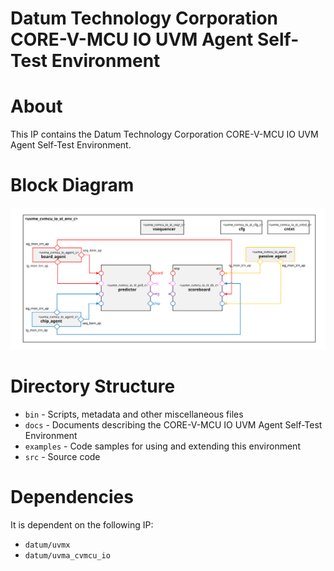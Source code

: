 # Datum Technology Corporation CORE-V-MCU IO UVM Agent Self-Test Environment

# About
This IP contains the Datum Technology Corporation CORE-V-MCU IO UVM Agent Self-Test Environment.

# Block Diagram
![alt text](./docs/env_block_diagram.svg "CORE-V-MCU IO UVM Agent Self-Test Environment")

# Directory Structure
* `bin` - Scripts, metadata and other miscellaneous files
* `docs` - Documents describing the CORE-V-MCU IO UVM Agent Self-Test Environment
* `examples` - Code samples for using and extending this environment
* `src` - Source code


# Dependencies
It is dependent on the following IP:

* `datum/uvmx`
* `datum/uvma_cvmcu_io`